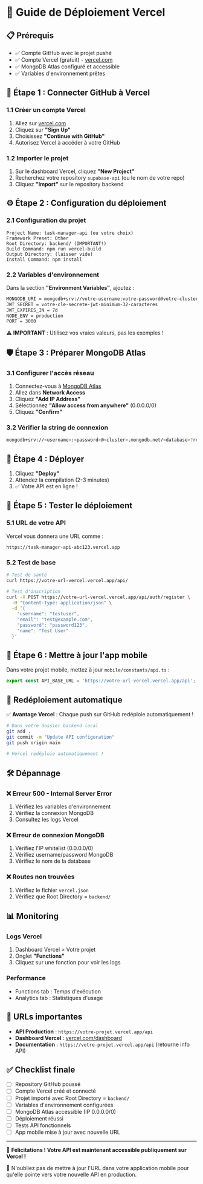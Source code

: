 # 🚀 Guide de Déploiement Vercel

## 📋 Prérequis

- ✅ Compte GitHub avec le projet pushé
- ✅ Compte Vercel (gratuit) - [vercel.com](https://vercel.com)
- ✅ MongoDB Atlas configuré et accessible
- ✅ Variables d'environnement prêtes

## 🔗 Étape 1 : Connecter GitHub à Vercel

### 1.1 Créer un compte Vercel
1. Allez sur [vercel.com](https://vercel.com)
2. Cliquez sur **"Sign Up"**
3. Choisissez **"Continue with GitHub"**
4. Autorisez Vercel à accéder à votre GitHub

### 1.2 Importer le projet
1. Sur le dashboard Vercel, cliquez **"New Project"**
2. Recherchez votre repository `supabase-api` (ou le nom de votre repo)
3. Cliquez **"Import"** sur le repository backend

## ⚙️ Étape 2 : Configuration du déploiement

### 2.1 Configuration du projet
```
Project Name: task-manager-api (ou votre choix)
Framework Preset: Other
Root Directory: backend/ (IMPORTANT!)
Build Command: npm run vercel-build
Output Directory: (laisser vide)
Install Command: npm install
```

### 2.2 Variables d'environnement
Dans la section **"Environment Variables"**, ajoutez :

```bash
MONGODB_URI = mongodb+srv://votre-username:votre-password@votre-cluster.mongodb.net/votre-database
JWT_SECRET = votre-cle-secrete-jwt-minimum-32-caracteres
JWT_EXPIRES_IN = 7d
NODE_ENV = production
PORT = 3000
```

⚠️ **IMPORTANT** : Utilisez vos vraies valeurs, pas les exemples !

## 🛡️ Étape 3 : Préparer MongoDB Atlas

### 3.1 Configurer l'accès réseau
1. Connectez-vous à [MongoDB Atlas](https://cloud.mongodb.com)
2. Allez dans **Network Access**
3. Cliquez **"Add IP Address"**
4. Sélectionnez **"Allow access from anywhere"** (0.0.0.0/0)
5. Cliquez **"Confirm"**

### 3.2 Vérifier la string de connexion
```bash
mongodb+srv://<username>:<password>@<cluster>.mongodb.net/<database>?retryWrites=true&w=majority
```

## 🚀 Étape 4 : Déployer

1. Cliquez **"Deploy"**
2. Attendez la compilation (2-3 minutes)
3. ✅ Votre API est en ligne !

## 🔗 Étape 5 : Tester le déploiement

### 5.1 URL de votre API
Vercel vous donnera une URL comme :
```
https://task-manager-api-abc123.vercel.app
```

### 5.2 Test de base
```bash
# Test de santé
curl https://votre-url-vercel.vercel.app/api/

# Test d'inscription
curl -X POST https://votre-url-vercel.vercel.app/api/auth/register \
  -H "Content-Type: application/json" \
  -d '{
    "username": "testuser",
    "email": "test@example.com", 
    "password": "password123",
    "name": "Test User"
  }'
```

## 📱 Étape 6 : Mettre à jour l'app mobile

Dans votre projet mobile, mettez à jour `mobile/constants/api.ts` :

```typescript
export const API_BASE_URL = 'https://votre-url-vercel.vercel.app/api';
```

## 🔄 Redéploiement automatique

✅ **Avantage Vercel** : Chaque push sur GitHub redéploie automatiquement !

```bash
# Dans votre dossier backend local
git add .
git commit -m "Update API configuration"
git push origin main

# Vercel redéploie automatiquement !
```

## 🛠️ Dépannage

### ❌ Erreur 500 - Internal Server Error
1. Vérifiez les variables d'environnement
2. Vérifiez la connexion MongoDB
3. Consultez les logs Vercel

### ❌ Erreur de connexion MongoDB
1. Vérifiez l'IP whitelist (0.0.0.0/0)
2. Vérifiez username/password MongoDB
3. Vérifiez le nom de la database

### ❌ Routes non trouvées
1. Vérifiez le fichier `vercel.json`
2. Vérifiez que Root Directory = `backend/`

## 📊 Monitoring

### Logs Vercel
1. Dashboard Vercel > Votre projet
2. Onglet **"Functions"**
3. Cliquez sur une fonction pour voir les logs

### Performance
- Functions tab : Temps d'exécution
- Analytics tab : Statistiques d'usage

## 🎯 URLs importantes

- **API Production** : `https://votre-projet.vercel.app/api`
- **Dashboard Vercel** : [vercel.com/dashboard](https://vercel.com/dashboard)
- **Documentation** : `https://votre-projet.vercel.app/api` (retourne info API)

## ✅ Checklist finale

- [ ] Repository GitHub poussé
- [ ] Compte Vercel créé et connecté
- [ ] Projet importé avec Root Directory = `backend/`
- [ ] Variables d'environnement configurées
- [ ] MongoDB Atlas accessible (IP 0.0.0.0/0)
- [ ] Déploiement réussi
- [ ] Tests API fonctionnels
- [ ] App mobile mise à jour avec nouvelle URL

---

🎉 **Félicitations ! Votre API est maintenant accessible publiquement sur Vercel !**

📱 N'oubliez pas de mettre à jour l'URL dans votre application mobile pour qu'elle pointe vers votre nouvelle API en production.
